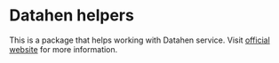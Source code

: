 # Datahen helpers

This is a package that helps working with Datahen service. Visit [official website](https://datahen.com/) for more information.